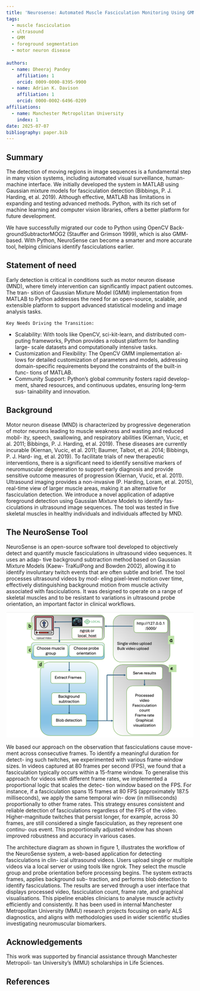 ```yaml
---
title: 'Neurosense: Automated Muscle Fasciculation Monitoring Using GMM-Based Foreground Segmentation'
tags:
  - muscle fasciculation
  - ultrasound
  - GMM
  - foreground segmentation
  - motor neuron disease

authors:
  - name: Dheeraj Pandey
    affiliation: 1
    orcid: 0009-0000-8395-9900
  - name: Adrian K. Davison
    affiliation: 1
    orcid: 0000-0002-6496-0209
affiliations:
  - name: Manchester Metropolitan University
    index: 1
date: 2025-07-07
bibliography: paper.bib
---
```



## Summary

The detection of moving regions in image sequences is a fundamental step in
many vision systems, including automated visual surveillance, human-machine
interface. We initially developed the system in MATLAB using Gaussian mixture
models for fasciculation detection (Bibbings, P. J. Harding, et al. 2019). 
Although effective, MATLAB has limitations in expanding and testing advanced 
methods. Python, with its rich set of machine learning and computer vision 
libraries, offers a better platform for future development.

We have successfully migrated our code to Python using OpenCV Back-
groundSubtractorMOG2 (Stauffer and Grimson 1999), which is also GMM-
based. With Python, NeuroSense can become a smarter and more accurate
tool, helping clinicians identify fasciculations earlier.

## Statement of need

Early detection is critical in conditions such as motor neuron disease (MND),
where timely intervention can significantly impact patient outcomes. The tran-
sition of Gaussian Mixture Model (GMM) implementation from MATLAB to
Python addresses the need for an open-source, scalable, and extensible platform
to support advanced statistical modeling and image analysis tasks.


```
Key Needs Driving the Transition:
```
- Scalability: With tools like OpenCV, sci-kit-learn, and distributed com-
    puting frameworks, Python provides a robust platform for handling large-
    scale datasets and computationally intensive tasks.
- Customization and Flexibility: The OpenCV GMM implementation al-
    lows for detailed customization of parameters and models, addressing
    domain-specific requirements beyond the constraints of the built-in func-
    tions of MATLAB.
- Community Support: Python’s global community fosters rapid develop-
    ment, shared resources, and continuous updates, ensuring long-term sus-
    tainability and innovation.

## Background

Motor neuron disease (MND) is characterized by progressive degeneration of
motor neurons leading to muscle weakness and wasting and reduced mobil-
ity, speech, swallowing, and respiratory abilities (Kiernan, Vucic, et al. 2011;
Bibbings, P. J. Harding, et al. 2019). These diseases are currently incurable
(Kiernan, Vucic, et al. 2011; Baumer, Talbot, et al. 2014; Bibbings, P. J. Hard-
ing, et al. 2019). To facilitate trials of new therapeutic interventions, there is a
significant need to identify sensitive markers of neuromuscular degeneration to
support early diagnosis and provide sensitive outcome measures of progression
(Kiernan, Vucic, et al. 2011). Ultrasound imaging provides a non-invasive (P.
Harding, Loram, et al. 2015), real-time view of larger muscle areas, making it
an alternative for fasciculation detection. We introduce a novel application of
adaptive foreground detection using Gaussian Mixture Models to identify fas-
ciculations in ultrasound image sequences. The tool was tested in five skeletal
muscles in healthy individuals and individuals affected by MND.

## The NeuroSense Tool

NeuroSense is an open-source software tool developed to objectively detect and
quantify muscle fasciculations in ultrasound video sequences. It uses an adap-
tive background subtraction method based on Gaussian Mixture Models (Kaew-
TraKulPong and Bowden 2002), allowing it to identify involuntary twitch events
that are often subtle and brief. The tool processes ultrasound videos by mod-
eling pixel-level motion over time, effectively distinguishing background motion
from muscle activity associated with fasciculations. It was designed to operate
on a range of skeletal muscles and to be resistant to variations in ultrasound
probe orientation, an important factor in clinical workflows.

![High-level architecture](joss-paper/figures/hl_architecture.png)


We based our approach on the observation that fasciculations cause move-
ment across consecutive frames. To identify a meaningful duration for detect-
ing such twitches, we experimented with various frame-window sizes. In videos
captured at 80 frames per second (FPS), we found that a fasciculation typically
occurs within a 15-frame window. To generalise this approach for videos with
different frame rates, we implemented a proportional logic that scales the detec-
tion window based on the FPS. For instance, if a fasciculation spans 15 frames
at 80 FPS (approximately 187.5 milliseconds), we apply the same temporal win-
dow (in milliseconds) proportionally to other frame rates. This strategy ensures
consistent and reliable detection of fasciculations regardless of the FPS of the
video. Higher-magnitude twitches that persist longer, for example, across 30
frames, are still considered a single fasciculation, as they represent one continu-
ous event. This proportionally adjusted window has shown improved robustness
and accuracy in various cases.

The architecture diagram as shown in figure 1, illustrates the workflow of the
NeuroSense system, a web-based application for detecting fasciculations in clin-
ical ultrasound videos. Users upload single or multiple videos via a local server
or using tools like ngrok. They select the muscle group and probe orientation
before processing begins. The system extracts frames, applies background sub-
traction, and performs blob detection to identify fasciculations. The results
are served through a user interface that displays processed video, fasciculation
count, frame rate, and graphical visualisations. This pipeline enables clinicians 
to analyse muscle activity efficiently and consistently. It has been used in internal
Manchester Metropolitan University (MMU) research projects focusing on early ALS diagnostics, 
and aligns with methodologies used in wider scientific studies investigating neuromuscular
biomarkers.


## Acknowledgements

This work was supported by financial assistance through Manchester Metropoli-
tan University’s (MMU) scholarships in Life Sciences.


## References
